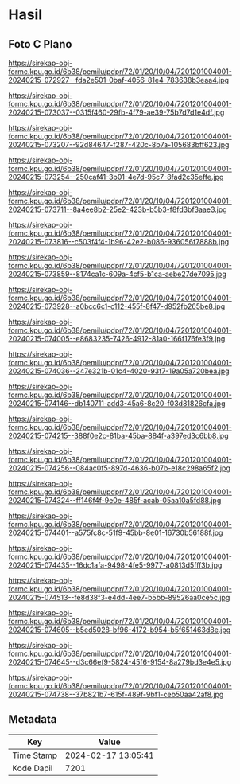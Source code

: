 # Hasil

## Foto C Plano

https://sirekap-obj-formc.kpu.go.id/6b38/pemilu/pdpr/72/01/20/10/04/7201201004001-20240215-072927--fda2e501-0baf-4056-81e4-783638b3eaa4.jpg

https://sirekap-obj-formc.kpu.go.id/6b38/pemilu/pdpr/72/01/20/10/04/7201201004001-20240215-073037--0315f460-29fb-4f79-ae39-75b7d7d1e4df.jpg

https://sirekap-obj-formc.kpu.go.id/6b38/pemilu/pdpr/72/01/20/10/04/7201201004001-20240215-073207--92d84647-f287-420c-8b7a-105683bff623.jpg

https://sirekap-obj-formc.kpu.go.id/6b38/pemilu/pdpr/72/01/20/10/04/7201201004001-20240215-073254--250caf41-3b01-4e7d-95c7-8fad2c35effe.jpg

https://sirekap-obj-formc.kpu.go.id/6b38/pemilu/pdpr/72/01/20/10/04/7201201004001-20240215-073711--8a4ee8b2-25e2-423b-b5b3-f8fd3bf3aae3.jpg

https://sirekap-obj-formc.kpu.go.id/6b38/pemilu/pdpr/72/01/20/10/04/7201201004001-20240215-073816--c503f4f4-1b96-42e2-b086-936056f7888b.jpg

https://sirekap-obj-formc.kpu.go.id/6b38/pemilu/pdpr/72/01/20/10/04/7201201004001-20240215-073859--8174ca1c-609a-4cf5-b1ca-aebe27de7095.jpg

https://sirekap-obj-formc.kpu.go.id/6b38/pemilu/pdpr/72/01/20/10/04/7201201004001-20240215-073928--a0bcc6c1-c112-455f-8f47-d952fb265be8.jpg

https://sirekap-obj-formc.kpu.go.id/6b38/pemilu/pdpr/72/01/20/10/04/7201201004001-20240215-074005--e8683235-7426-4912-81a0-166f176fe3f9.jpg

https://sirekap-obj-formc.kpu.go.id/6b38/pemilu/pdpr/72/01/20/10/04/7201201004001-20240215-074036--247e321b-01c4-4020-93f7-19a05a720bea.jpg

https://sirekap-obj-formc.kpu.go.id/6b38/pemilu/pdpr/72/01/20/10/04/7201201004001-20240215-074146--db140711-add3-45a6-8c20-f03d81826cfa.jpg

https://sirekap-obj-formc.kpu.go.id/6b38/pemilu/pdpr/72/01/20/10/04/7201201004001-20240215-074215--388f0e2c-81ba-45ba-884f-a397ed3c6bb8.jpg

https://sirekap-obj-formc.kpu.go.id/6b38/pemilu/pdpr/72/01/20/10/04/7201201004001-20240215-074256--084ac0f5-897d-4636-b07b-e18c298a65f2.jpg

https://sirekap-obj-formc.kpu.go.id/6b38/pemilu/pdpr/72/01/20/10/04/7201201004001-20240215-074324--ff146f4f-9e0e-485f-acab-05aa10a5fd88.jpg

https://sirekap-obj-formc.kpu.go.id/6b38/pemilu/pdpr/72/01/20/10/04/7201201004001-20240215-074401--a575fc8c-51f9-45bb-8e01-16730b56188f.jpg

https://sirekap-obj-formc.kpu.go.id/6b38/pemilu/pdpr/72/01/20/10/04/7201201004001-20240215-074435--16dc1afa-9498-4fe5-9977-a0813d5fff3b.jpg

https://sirekap-obj-formc.kpu.go.id/6b38/pemilu/pdpr/72/01/20/10/04/7201201004001-20240215-074513--fe8d38f3-e4dd-4ee7-b5bb-89526aa0ce5c.jpg

https://sirekap-obj-formc.kpu.go.id/6b38/pemilu/pdpr/72/01/20/10/04/7201201004001-20240215-074605--b5ed5028-bf96-4172-b954-b5f651463d8e.jpg

https://sirekap-obj-formc.kpu.go.id/6b38/pemilu/pdpr/72/01/20/10/04/7201201004001-20240215-074645--d3c66ef9-5824-45f6-9154-8a279bd3e4e5.jpg

https://sirekap-obj-formc.kpu.go.id/6b38/pemilu/pdpr/72/01/20/10/04/7201201004001-20240215-074738--37b821b7-615f-489f-9bf1-ceb50aa42af8.jpg


## Metadata

| Key        | Value               |
| ---------- | ------------------- |
| Time Stamp | 2024-02-17 13:05:41 |
| Kode Dapil | 7201                |



